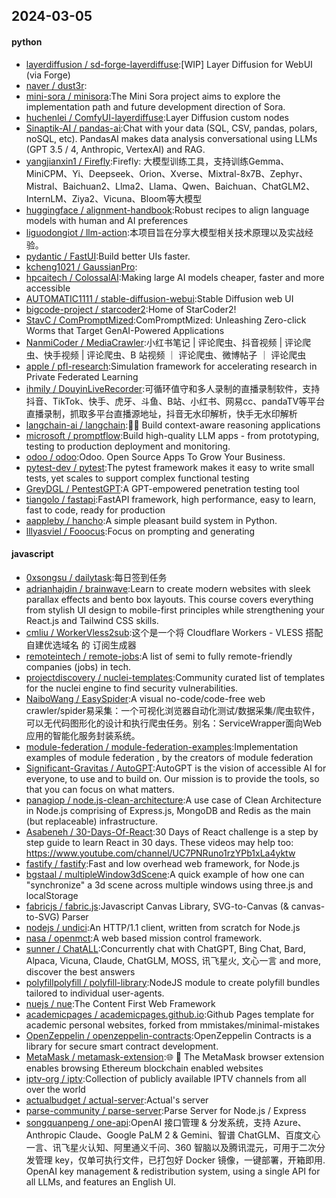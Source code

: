 ## 2024-03-05

#### python
* [layerdiffusion / sd-forge-layerdiffuse](https://github.com/layerdiffusion/sd-forge-layerdiffuse):[WIP] Layer Diffusion for WebUI (via Forge)
* [naver / dust3r](https://github.com/naver/dust3r):
* [mini-sora / minisora](https://github.com/mini-sora/minisora):The Mini Sora project aims to explore the implementation path and future development direction of Sora.
* [huchenlei / ComfyUI-layerdiffuse](https://github.com/huchenlei/ComfyUI-layerdiffuse):Layer Diffusion custom nodes
* [Sinaptik-AI / pandas-ai](https://github.com/Sinaptik-AI/pandas-ai):Chat with your data (SQL, CSV, pandas, polars, noSQL, etc). PandasAI makes data analysis conversational using LLMs (GPT 3.5 / 4, Anthropic, VertexAI) and RAG.
* [yangjianxin1 / Firefly](https://github.com/yangjianxin1/Firefly):Firefly: 大模型训练工具，支持训练Gemma、MiniCPM、Yi、Deepseek、Orion、Xverse、Mixtral-8x7B、Zephyr、Mistral、Baichuan2、Llma2、Llama、Qwen、Baichuan、ChatGLM2、InternLM、Ziya2、Vicuna、Bloom等大模型
* [huggingface / alignment-handbook](https://github.com/huggingface/alignment-handbook):Robust recipes to align language models with human and AI preferences
* [liguodongiot / llm-action](https://github.com/liguodongiot/llm-action):本项目旨在分享大模型相关技术原理以及实战经验。
* [pydantic / FastUI](https://github.com/pydantic/FastUI):Build better UIs faster.
* [kcheng1021 / GaussianPro](https://github.com/kcheng1021/GaussianPro):
* [hpcaitech / ColossalAI](https://github.com/hpcaitech/ColossalAI):Making large AI models cheaper, faster and more accessible
* [AUTOMATIC1111 / stable-diffusion-webui](https://github.com/AUTOMATIC1111/stable-diffusion-webui):Stable Diffusion web UI
* [bigcode-project / starcoder2](https://github.com/bigcode-project/starcoder2):Home of StarCoder2!
* [StavC / ComPromptMized](https://github.com/StavC/ComPromptMized):ComPromptMized: Unleashing Zero-click Worms that Target GenAI-Powered Applications
* [NanmiCoder / MediaCrawler](https://github.com/NanmiCoder/MediaCrawler):小红书笔记 | 评论爬虫、抖音视频 | 评论爬虫、快手视频 | 评论爬虫、B 站视频 ｜ 评论爬虫、微博帖子 ｜ 评论爬虫
* [apple / pfl-research](https://github.com/apple/pfl-research):Simulation framework for accelerating research in Private Federated Learning
* [ihmily / DouyinLiveRecorder](https://github.com/ihmily/DouyinLiveRecorder):可循环值守和多人录制的直播录制软件，支持抖音、TikTok、快手、虎牙、斗鱼、B站、小红书、网易cc、pandaTV等平台直播录制，抓取多平台直播源地址，抖音无水印解析，快手无水印解析
* [langchain-ai / langchain](https://github.com/langchain-ai/langchain):🦜🔗 Build context-aware reasoning applications
* [microsoft / promptflow](https://github.com/microsoft/promptflow):Build high-quality LLM apps - from prototyping, testing to production deployment and monitoring.
* [odoo / odoo](https://github.com/odoo/odoo):Odoo. Open Source Apps To Grow Your Business.
* [pytest-dev / pytest](https://github.com/pytest-dev/pytest):The pytest framework makes it easy to write small tests, yet scales to support complex functional testing
* [GreyDGL / PentestGPT](https://github.com/GreyDGL/PentestGPT):A GPT-empowered penetration testing tool
* [tiangolo / fastapi](https://github.com/tiangolo/fastapi):FastAPI framework, high performance, easy to learn, fast to code, ready for production
* [aappleby / hancho](https://github.com/aappleby/hancho):A simple pleasant build system in Python.
* [lllyasviel / Fooocus](https://github.com/lllyasviel/Fooocus):Focus on prompting and generating

#### javascript
* [0xsongsu / dailytask](https://github.com/0xsongsu/dailytask):每日签到任务
* [adrianhajdin / brainwave](https://github.com/adrianhajdin/brainwave):Learn to create modern websites with sleek parallax effects and bento box layouts. This course covers everything from stylish UI design to mobile-first principles while strengthening your React.js and Tailwind CSS skills.
* [cmliu / WorkerVless2sub](https://github.com/cmliu/WorkerVless2sub):这个是一个将 Cloudflare Workers - VLESS 搭配 自建优选域名 的 订阅生成器
* [remoteintech / remote-jobs](https://github.com/remoteintech/remote-jobs):A list of semi to fully remote-friendly companies (jobs) in tech.
* [projectdiscovery / nuclei-templates](https://github.com/projectdiscovery/nuclei-templates):Community curated list of templates for the nuclei engine to find security vulnerabilities.
* [NaiboWang / EasySpider](https://github.com/NaiboWang/EasySpider):A visual no-code/code-free web crawler/spider易采集：一个可视化浏览器自动化测试/数据采集/爬虫软件，可以无代码图形化的设计和执行爬虫任务。别名：ServiceWrapper面向Web应用的智能化服务封装系统。
* [module-federation / module-federation-examples](https://github.com/module-federation/module-federation-examples):Implementation examples of module federation , by the creators of module federation
* [Significant-Gravitas / AutoGPT](https://github.com/Significant-Gravitas/AutoGPT):AutoGPT is the vision of accessible AI for everyone, to use and to build on. Our mission is to provide the tools, so that you can focus on what matters.
* [panagiop / node.js-clean-architecture](https://github.com/panagiop/node.js-clean-architecture):A use case of Clean Architecture in Node.js comprising of Express.js, MongoDB and Redis as the main (but replaceable) infrastructure.
* [Asabeneh / 30-Days-Of-React](https://github.com/Asabeneh/30-Days-Of-React):30 Days of React challenge is a step by step guide to learn React in 30 days. These videos may help too: https://www.youtube.com/channel/UC7PNRuno1rzYPb1xLa4yktw
* [fastify / fastify](https://github.com/fastify/fastify):Fast and low overhead web framework, for Node.js
* [bgstaal / multipleWindow3dScene](https://github.com/bgstaal/multipleWindow3dScene):A quick example of how one can "synchronize" a 3d scene across multiple windows using three.js and localStorage
* [fabricjs / fabric.js](https://github.com/fabricjs/fabric.js):Javascript Canvas Library, SVG-to-Canvas (& canvas-to-SVG) Parser
* [nodejs / undici](https://github.com/nodejs/undici):An HTTP/1.1 client, written from scratch for Node.js
* [nasa / openmct](https://github.com/nasa/openmct):A web based mission control framework.
* [sunner / ChatALL](https://github.com/sunner/ChatALL):Concurrently chat with ChatGPT, Bing Chat, Bard, Alpaca, Vicuna, Claude, ChatGLM, MOSS, 讯飞星火, 文心一言 and more, discover the best answers
* [polyfillpolyfill / polyfill-library](https://github.com/polyfillpolyfill/polyfill-library):NodeJS module to create polyfill bundles tailored to individual user-agents.
* [nuejs / nue](https://github.com/nuejs/nue):The Content First Web Framework
* [academicpages / academicpages.github.io](https://github.com/academicpages/academicpages.github.io):Github Pages template for academic personal websites, forked from mmistakes/minimal-mistakes
* [OpenZeppelin / openzeppelin-contracts](https://github.com/OpenZeppelin/openzeppelin-contracts):OpenZeppelin Contracts is a library for secure smart contract development.
* [MetaMask / metamask-extension](https://github.com/MetaMask/metamask-extension):🌐 🔌 The MetaMask browser extension enables browsing Ethereum blockchain enabled websites
* [iptv-org / iptv](https://github.com/iptv-org/iptv):Collection of publicly available IPTV channels from all over the world
* [actualbudget / actual-server](https://github.com/actualbudget/actual-server):Actual's server
* [parse-community / parse-server](https://github.com/parse-community/parse-server):Parse Server for Node.js / Express
* [songquanpeng / one-api](https://github.com/songquanpeng/one-api):OpenAI 接口管理 & 分发系统，支持 Azure、Anthropic Claude、Google PaLM 2 & Gemini、智谱 ChatGLM、百度文心一言、讯飞星火认知、阿里通义千问、360 智脑以及腾讯混元，可用于二次分发管理 key，仅单可执行文件，已打包好 Docker 镜像，一键部署，开箱即用. OpenAI key management & redistribution system, using a single API for all LLMs, and features an English UI.
